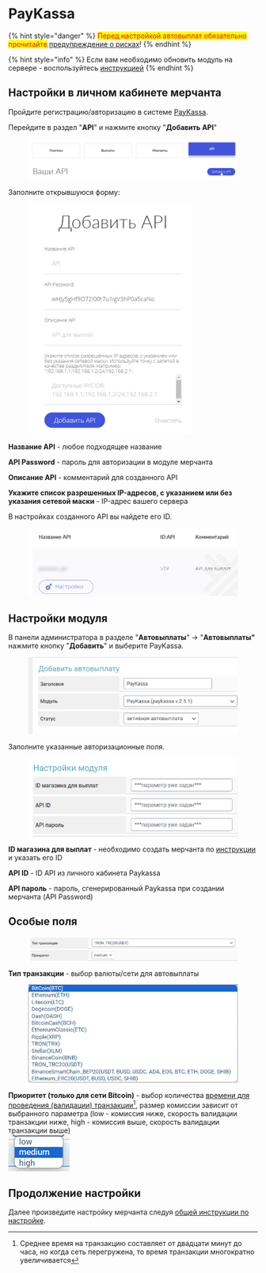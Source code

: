# PayKassa

{% hint style="danger" %}
<mark style="color:red;">Перед настройкой автовыплат обязательно прочитайте</mark> [предупреждение о рисках](https://premium.gitbook.io/main/osnovnye-nastroiki/merchanty-i-avtovyplaty/avtovyplaty/preduprezhdenie-o-riskakh)!
{% endhint %}

{% hint style="info" %}
Если вам необходимо обновить модуль на сервере - воспользуйтесь [инструкцией](https://premium.gitbook.io/main/osnovnye-nastroiki/faq/obnovlenie-failov-skripta-na-servere/kak-obnovit-faily-na-servere#moduli-merchantov-i-avtovyplat)
{% endhint %}

## Настройки в личном кабинете мерчанта

Пройдите регистрацию/авторизацию в системе [PayKassa](https://paykassa.pro/).

Перейдите в раздел "**API**" и нажмите кнопку "**Добавить API**"

<figure><img src="../../../.gitbook/assets/image (1255).png" alt=""><figcaption></figcaption></figure>

Заполните открывшуюся форму:

<figure><img src="../../../.gitbook/assets/image (1256).png" alt="" width="330"><figcaption></figcaption></figure>

**Название API** - любое подходящее название

**API Password** - пароль для авторизации в модуле мерчанта

**Описание API** - комментарий для созданного API

**Укажите список разрешенных IP-адресов, с указанием или без указания сетевой маски** - IP-адрес вашего сервера

В настройках созданного API вы найдете его ID.

<figure><img src="../../../.gitbook/assets/image (1257).png" alt=""><figcaption></figcaption></figure>

## **Настройки модуля**

В панели администратора в разделе "**Автовыплаты**" -> "**Автовыплаты"** нажмите кнопку "**Добавить**" и выберите PayKassa.

<figure><img src="../../../.gitbook/assets/image (1254).png" alt="" width="512"><figcaption></figcaption></figure>

Заполните указанные авторизационные поля.

<figure><img src="../../../.gitbook/assets/image (1258).png" alt="" width="447"><figcaption></figcaption></figure>

**ID магазина для выплат** - необходимо создать мерчанта по [инструкции](https://premium.gitbook.io/rukovodstvo-polzovatelya/osnovnye-nastroiki/merchanty-i-avtovyplaty/merchanty/paykassa#nastroiki-v-lichnom-kabinete-merchanta) и указать его ID

**API ID** - ID API из личного кабинета Paykassa

**API пароль** - пароль, сгенерированный Paykassa при создании мерчанта (API Password)

## Особые поля

<figure><img src="../../../.gitbook/assets/image (808).png" alt=""><figcaption></figcaption></figure>

**Тип транзакции** - выбор валюты/сети для автовыплаты

<figure><img src="../../../.gitbook/assets/image (814).png" alt=""><figcaption></figcaption></figure>

**Приоритет (только для сети Bitcoin)** - выбор количества [времени для проведения (валидации) транзакции](#user-content-fn-1)[^1], размер комиссии зависит от выбранного параметра (low - комиссия ниже, скорость валидации транзакции ниже, high - комиссия выше, скорость валидации транзакции выше)\
![](<../../../.gitbook/assets/image (813).png>)

## Продолжение настройки

Далее произведите настройку мерчанта следуя [общей инструкции по настройке](https://premium.gitbook.io/rukovodstvo-polzovatelya/osnovnye-nastroiki/merchanty-i-avtovyplaty/avtovyplaty/obshie-nastroiki-merchantov-avtovyplat).

[^1]: Среднее время на транзакцию составляет от двадцати минут до часа, но когда сеть перегружена, то время транзакции многократно увеличивается
